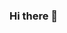 ### Hi there 👋

<!--
**sagartyagi121/sagartyagi121** is a ✨ _special_ ✨ repository because its `README.md` (this file) appears on your GitHub profile.

Here are some ideas to get you started:

- 🔭 I’m currently working on ... Few open source projects
- 🌱 I’m currently learning ... More
- 👯 I’m looking to collaborate on ... Nothing as of now
- 🤔 I’m looking for help with ...Nothing as of now
- 💬 Ask me about ...Node.JS IBMi Git
- 📫 How to reach me: ...sagartyagi.tyagi@gmail.com
- 😄 Pronouns: ... Focus on one thing 
- ⚡ Fun fact: ...No fun fact 
-->
